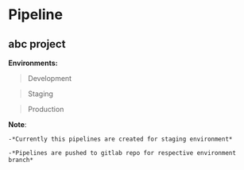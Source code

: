 # 				**Pipeline**
## **abc project**

**Environments:**
   > Development

   > Staging

   > Production

**Note**: 
	
	-*Currently this pipelines are created for staging environment*
	
	-*Pipelines are pushed to gitlab repo for respective environment branch*

















